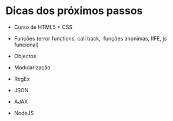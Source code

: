 # Dicas dos próximos passos

- Curso de HTML5 + CSS 

- Funções (error functions, call back,  funções anonimas, IIFE, js funcional)
- Objectos
- Modularização
- RegEx
- JSON
- AJAX
- NodeJS